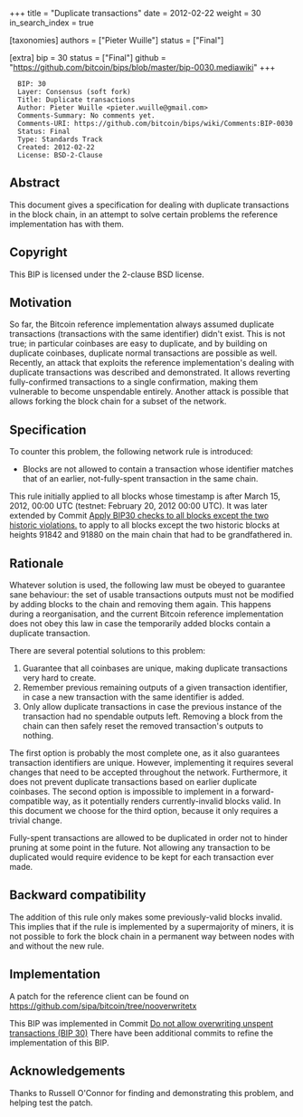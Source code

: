 +++
title = "Duplicate transactions"
date = 2012-02-22
weight = 30
in_search_index = true

[taxonomies]
authors = ["Pieter Wuille"]
status = ["Final"]

[extra]
bip = 30
status = ["Final"]
github = "https://github.com/bitcoin/bips/blob/master/bip-0030.mediawiki"
+++

``` 
  BIP: 30
  Layer: Consensus (soft fork)
  Title: Duplicate transactions
  Author: Pieter Wuille <pieter.wuille@gmail.com>
  Comments-Summary: No comments yet.
  Comments-URI: https://github.com/bitcoin/bips/wiki/Comments:BIP-0030
  Status: Final
  Type: Standards Track
  Created: 2012-02-22
  License: BSD-2-Clause
```

## Abstract

This document gives a specification for dealing with duplicate
transactions in the block chain, in an attempt to solve certain problems
the reference implementation has with them.

## Copyright

This BIP is licensed under the 2-clause BSD license.

## Motivation

So far, the Bitcoin reference implementation always assumed duplicate
transactions (transactions with the same identifier) didn't exist. This
is not true; in particular coinbases are easy to duplicate, and by
building on duplicate coinbases, duplicate normal transactions are
possible as well. Recently, an attack that exploits the reference
implementation's dealing with duplicate transactions was described and
demonstrated. It allows reverting fully-confirmed transactions to a
single confirmation, making them vulnerable to become unspendable
entirely. Another attack is possible that allows forking the block chain
for a subset of the network.

## Specification

To counter this problem, the following network rule is introduced:

  - Blocks are not allowed to contain a transaction whose identifier
    matches that of an earlier, not-fully-spent transaction in the same
    chain.

This rule initially applied to all blocks whose timestamp is after March
15, 2012, 00:00 UTC (testnet: February 20, 2012 00:00 UTC). It was later
extended by Commit [Apply BIP30 checks to all blocks except the two
historic
violations.](https://github.com/bitcoin/bitcoin/commit/ab91bf39b7c11e9c86bb2043c24f0f377f1cf514)
to apply to all blocks except the two historic blocks at heights 91842
and 91880 on the main chain that had to be grandfathered in.

## Rationale

Whatever solution is used, the following law must be obeyed to guarantee
sane behaviour: the set of usable transactions outputs must not be
modified by adding blocks to the chain and removing them again. This
happens during a reorganisation, and the current Bitcoin reference
implementation does not obey this law in case the temporarily added
blocks contain a duplicate transaction.

There are several potential solutions to this problem:

1.  Guarantee that all coinbases are unique, making duplicate
    transactions very hard to create.
2.  Remember previous remaining outputs of a given transaction
    identifier, in case a new transaction with the same identifier is
    added.
3.  Only allow duplicate transactions in case the previous instance of
    the transaction had no spendable outputs left. Removing a block from
    the chain can then safely reset the removed transaction's outputs to
    nothing.

The first option is probably the most complete one, as it also
guarantees transaction identifiers are unique. However, implementing it
requires several changes that need to be accepted throughout the
network. Furthermore, it does not prevent duplicate transactions based
on earlier duplicate coinbases. The second option is impossible to
implement in a forward-compatible way, as it potentially renders
currently-invalid blocks valid. In this document we choose for the third
option, because it only requires a trivial change.

Fully-spent transactions are allowed to be duplicated in order not to
hinder pruning at some point in the future. Not allowing any transaction
to be duplicated would require evidence to be kept for each transaction
ever made.

## Backward compatibility

The addition of this rule only makes some previously-valid blocks
invalid. This implies that if the rule is implemented by a supermajority
of miners, it is not possible to fork the block chain in a permanent way
between nodes with and without the new rule.

## Implementation

A patch for the reference client can be found on
<https://github.com/sipa/bitcoin/tree/nooverwritetx>

This BIP was implemented in Commit [Do not allow overwriting unspent
transactions
(BIP 30)](https://github.com/bitcoin/bitcoin/commit/a206b0ea12eb4606b93323268fc81a4f1f952531)
There have been additional commits to refine the implementation of this
BIP.

## Acknowledgements

Thanks to Russell O'Connor for finding and demonstrating this problem,
and helping test the patch.
